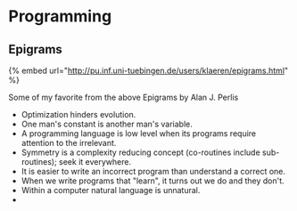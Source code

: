 # Programming

## Epigrams

{% embed url="http://pu.inf.uni-tuebingen.de/users/klaeren/epigrams.html" %}

Some of my favorite from the above Epigrams by Alan J. Perlis

* Optimization hinders evolution.
* One man's constant is another man's variable.
* A programming language is low level when its programs require attention to the irrelevant.
*  Symmetry is a complexity reducing concept \(co-routines include sub-routines\); seek it everywhere.
*  It is easier to write an incorrect program than understand a correct one.
* When we write programs that "learn", it turns out we do and they don't.
* Within a computer natural language is unnatural.
* 
